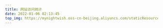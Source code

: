 ```yaml
---
title: 网站访问统计
date: 2022-01-06 02:13:45
top_img: https://mynightwish.oss-cn-beijing.aliyuncs.com/staticResource/special_top.webp
---
```


<!-- 访问地图 -->
<div id="map-chart" style="border-radius: 8px; height: 600px; padding: 10px;"></div>
<!-- 访问趋势 -->
<div id="trends-chart" style="border-radius: 8px; height: 300px; padding: 10px;"></div>
<!-- 访问来源 -->
<div id="sources-chart" style="border-radius: 8px; height: 300px; padding: 10px;"></div>
